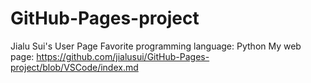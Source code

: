 # GitHub-Pages-project
Jialu Sui's User Page
Favorite programming language: Python 
My web page: https://github.com/jialusui/GitHub-Pages-project/blob/VSCode/index.md